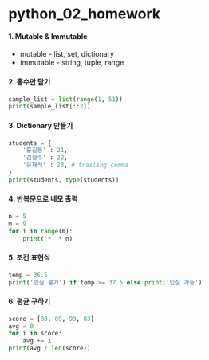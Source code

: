 # python_02_homework



#### 1. Mutable & Immutable 

- mutable - list, set, dictionary
- immutable - string, tuple, range



#### 2. 홀수만 담기

```python
sample_list = list(range(1, 51))
print(sample_list[::2])
```



#### 3. Dictionary 만들기

```python
students = {
    '홍길동' : 21,
    '김철수' : 22,
    '유재석' : 23, # trailing comma
}
print(students, type(students))
```



#### 4. 반복문으로 네모 출력

```python
n = 5
m = 9
for i in range(m):
    print('*' * n)
```



#### 5. 조건 표현식

```python
temp = 36.5
print('입실 불가') if temp >= 37.5 else print('입실 가능')
```



#### 6. 평균 구하기

```python
score = [80, 89, 99, 83]
avg = 0
for i in score:
    avg += i
print(avg / len(score))
```


